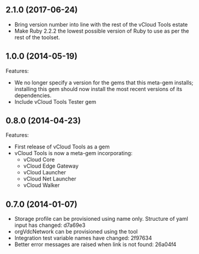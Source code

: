 ## 2.1.0 (2017-06-24)

  - Bring version number into line with the rest of the vCloud Tools estate
  - Make Ruby 2.2.2 the lowest possible version of Ruby to use as per the rest
    of the toolset.

## 1.0.0 (2014-05-19)

Features:

  - We no longer specify a version for the gems that this meta-gem installs;
    installing this gem should now install the most recent versions of its dependencies.
  - Include vCloud Tools Tester gem

## 0.8.0 (2014-04-23)

Features:

  - First release of vCloud Tools as a gem
  - vCloud Tools is now a meta-gem incorporating:
    - vCloud Core
    - vCloud Edge Gateway
    - vCloud Launcher
    - vCloud Net Launcher
    - vCloud Walker

## 0.7.0 (2014-01-07)

  - Storage profile can be provisioned using name only. Structure of yaml input has changed: d7a69e3
  - orgVdcNetwork can be provisioned using the tool
  - Integration test variable names have changed: 2f97634
  - Better error messages are raised when link is not found: 26a04f4
